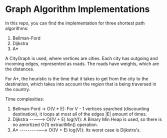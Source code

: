 # Graph Algorithm Implementations

In this repo, you can find the implementation for three shortest path algorithms: 
1. Bellman-Ford
2. Dijkstra
3. A*

A CityGraph is used, where vertices are cities. Each city has outgoing and incoming edges, represented as roads. The roads have weights, which are the distances.

For A*, the heuristic is the time that it takes to get from the city to the destination, which takes into account the region that is being traversed in the country.

Time complexities: 
1. Bellman-Ford -> O(V * E): For V - 1 vertices searched (discounting destination), it loops at most all of the edges |E| amount of times.
2. Dijkstra -----> O((V + E) log(V)): A Binary Min Heap is used, so there is no amortized O(1) extractMin() operation.
3. A* -----------> O((V + E) log(V)): Its worst case is Dijkstra's.
